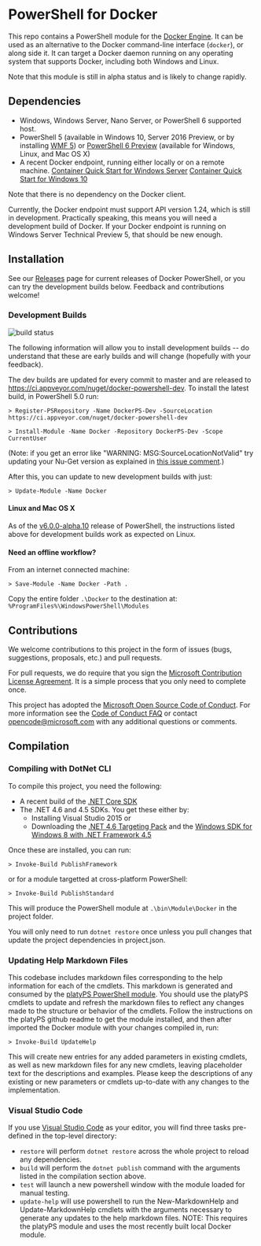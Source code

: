 # PowerShell for Docker
This repo contains a PowerShell module for the [Docker Engine](
https://github.com/docker/docker/). It can be used as an alternative to the
Docker command-line interface (`docker`), or along side it. It can target a
Docker daemon running on any operating system that supports Docker, including
both Windows and Linux.

Note that this module is still in alpha status and is likely to change rapidly.

## Dependencies
* Windows, Windows Server, Nano Server, or PowerShell 6 supported host.
* PowerShell 5 (available in Windows 10, Server 2016 Preview, or by installing
  [WMF 5](https://www.microsoft.com/en-us/download/details.aspx?id=50395)) or
  [PowerShell 6 Preview](https://github.com/powershell/powershell) (available for Windows, Linux, and Mac OS X)
* A recent Docker endpoint, running either locally or on a remote machine. 
  [Container Quick Start for Windows Server](https://msdn.microsoft.com/en-us/virtualization/windowscontainers/quick_start/quick_start_windows_server)
  [Container Quick Start for Windows 10](https://msdn.microsoft.com/en-us/virtualization/windowscontainers/quick_start/quick_start_windows_10)

Note that there is no dependency on the Docker client.

Currently, the Docker endpoint must support API version 1.24, which is still in
development. Practically speaking, this means you will need a development build
of Docker. If your Docker endpoint is running on Windows Server Technical Preview
5, that should be new enough.

## Installation
See our [Releases](https://github.com/Microsoft/Docker-PowerShell/releases) page for current releases
of Docker PowerShell, or you can try the development builds below. Feedback and
contributions welcome!

### Development Builds

![build status](https://ci.appveyor.com/api/projects/status/ysh1lrw8fxjjylpo/branch/master)

The following information will allow you to install development builds -- do
understand that these are early builds and will change (hopefully with your
feedback).

The dev builds are updated for every commit to master and are released to
https://ci.appveyor.com/nuget/docker-powershell-dev. To install the latest
build, in PowerShell 5.0 run:

    > Register-PSRepository -Name DockerPS-Dev -SourceLocation https://ci.appveyor.com/nuget/docker-powershell-dev

    > Install-Module -Name Docker -Repository DockerPS-Dev -Scope CurrentUser
(Note: if you get an error like "WARNING: MSG:SourceLocationNotValid" try updating your Nu-Get version as explained in [this issue comment](https://github.com/Microsoft/Docker-PowerShell/issues/62#issuecomment-221659534).)

After this, you can update to new development builds with just:

    > Update-Module -Name Docker

#### Linux and Mac OS X

As of the [v6.0.0-alpha.10](https://github.com/PowerShell/PowerShell/releases/tag/v6.0.0-alpha.10) release of PowerShell, the instructions
listed above for development builds work as expected on Linux.

#### Need an offline workflow?

From an internet connected machine:

    > Save-Module -Name Docker -Path .

Copy the entire folder `.\Docker` to the destination at: `%ProgramFiles%\WindowsPowerShell\Modules`

## Contributions
We welcome contributions to this project in the form of issues (bugs,
suggestions, proposals, etc.) and pull requests.

For pull requests, we do require that you sign the [Microsoft Contribution
License Agreement](https://cla.microsoft.com/). It is a simple process that you
only need to complete once.

This project has adopted the [Microsoft Open Source Code of
Conduct](https://opensource.microsoft.com/codeofconduct/). For more information
see the [Code of Conduct
FAQ](https://opensource.microsoft.com/codeofconduct/faq/) or contact
[opencode@microsoft.com](mailto:opencode@microsoft.com) with any additional
questions or comments.

## Compilation
### Compiling with DotNet CLI
To compile this project, you need the following:
* A recent build of the [.NET Core SDK](https://github.com/dotnet/cli/releases)
* The .NET 4.6 and 4.5 SDKs. You get these either by:
  * Installing Visual Studio 2015 or
  * Downloading the [.NET 4.6 Targeting
Pack](https://www.microsoft.com/en-us/download/details.aspx?id=48136)
and the [Windows SDK for Windows 8 with .NET Framework 4.5](https://developer.microsoft.com/en-us/windows/downloads/windows-8-sdk)

Once these are installed, you can run:

    > Invoke-Build PublishFramework

or for a module targetted at cross-platform PowerShell:

    > Invoke-Build PublishStandard

This will produce the PowerShell module at
`.\bin\Module\Docker` in the project folder.

You will only need to run `dotnet restore` once unless you pull changes that
update the project dependencies in project.json.

### Updating Help Markdown Files
This codebase includes markdown files corresponding to the help information for 
each of the cmdlets. This markdown is generated and consumed by the 
[platyPS PowerShell module](https://github.com/PowerShell/platyPS). You should use
the platyPS cmdlets to update and refresh the markdown files to reflect any changes
made to the structure or behavior of the cmdlets.  Follow the instructions on the 
platyPS github readme to get the module installed, and then after imported the
Docker module with your changes compiled in, run:

    > Invoke-Build UpdateHelp

This will create new entries for any added parameters in existing cmdlets, as well as
new markdown files for any new cmdlets, leaving placeholder text for the descriptions
and examples. Please keep the descriptions of any existing or new parameters or cmdlets
up-to-date with any changes to the implementation.

### Visual Studio Code
If you use [Visual Studio Code](https://code.visualstudio.com/) as your editor,
you will find three tasks pre-defined in the top-level directory:
* `restore` will perform `dotnet restore` across the whole project to reload any
  dependencies.
* `build` will perform the `dotnet publish` command with the arguments listed in
  the compilation section above.
* `test` will launch a new powershell window with the module loaded for manual
  testing.
* `update-help` will use powershell to run the New-MarkdownHelp and 
  Update-MarkdownHelp cmdlets with the arguments necessary to generate any
  updates to the help markdown files. NOTE: This requires the platyPS module
  and uses the most recently built local Docker module.
